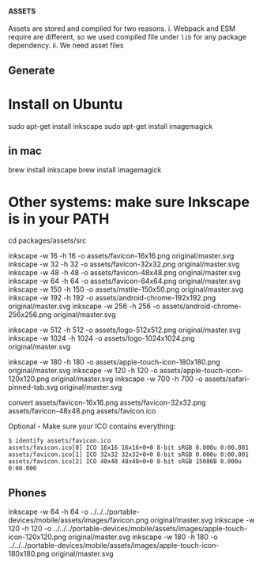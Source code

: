 
#### ASSETS
Assets are stored and complied for two reasons.
i. Webpack and ESM require are different, so we used compiled file under `lib` for any package dependency.
ii. We need asset files 
## Generate 

# Install on Ubuntu
sudo apt-get install inkscape
sudo apt-get install imagemagick

## in mac
brew install inkscape
brew install imagemagick
# Other systems: make sure Inkscape is in your PATH
cd packages/assets/src

inkscape -w 16 -h 16 -o assets/favicon-16x16.png original/master.svg
inkscape -w 32 -h 32 -o assets/favicon-32x32.png original/master.svg
inkscape -w 48 -h 48 -o assets/favicon-48x48.png original/master.svg
inkscape -w 64 -h 64 -o assets/favicon-64x64.png original/master.svg
inkscape -w 150 -h 150 -o assets/mstile-150x50.png original/master.svg
inkscape -w 192 -h 192 -o assets/android-chrome-192x192.png original/master.svg
inkscape -w 256 -h 256 -o assets/android-chrome-256x256.png original/master.svg

inkscape -w 512 -h 512 -o assets/logo-512x512.png original/master.svg
inkscape -w 1024 -h 1024 -o assets/logo-1024x1024.png original/master.svg

inkscape -w 180 -h 180 -o assets/apple-touch-icon-180x180.png original/master.svg
inkscape -w 120 -h 120 -o assets/apple-touch-icon-120x120.png original/master.svg
inkscape -w 700 -h 700 -o assets/safari-pinned-tab.svg original/master.svg

convert assets/favicon-16x16.png assets/favicon-32x32.png assets/favicon-48x48.png assets/favicon.ico

Optional - Make sure your ICO contains everything:
```
$ identify assets/favicon.ico
assets/favicon.ico[0] ICO 16x16 16x16+0+0 8-bit sRGB 0.000u 0:00.001
assets/favicon.ico[1] ICO 32x32 32x32+0+0 8-bit sRGB 0.000u 0:00.001
assets/favicon.ico[2] ICO 48x48 48x48+0+0 8-bit sRGB 15086B 0.000u 0:00.000
```


Phones
--
inkscape -w 64 -h 64 -o ../../../portable-devices/mobile/assets/images/favicon.png original/master.svg
inkscape -w 120 -h 120 -o ../../../portable-devices/mobile/assets/images/apple-touch-icon-120x120.png original/master.svg
inkscape -w 180 -h 180 -o ../../../portable-devices/mobile/assets/images/apple-touch-icon-180x180.png original/master.svg
